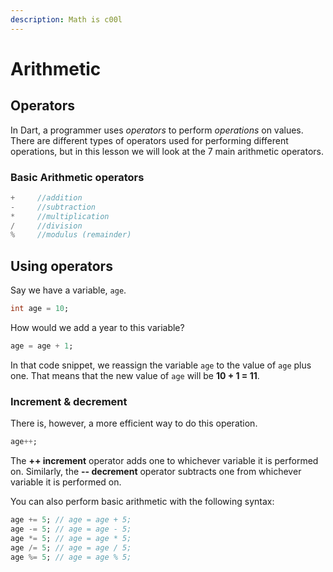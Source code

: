 ```yaml
---
description: Math is c00l
---
```


# Arithmetic

## Operators

In Dart, a programmer uses _operators_ to perform _operations_ on values. There are different types of operators used for performing different operations, but in this lesson we will look at the 7 main arithmetic operators.

### Basic Arithmetic operators

```dart
+     //addition
-     //subtraction
*     //multiplication
/     //division
%     //modulus (remainder)
```

## Using operators

Say we have a variable, `age`.

```dart
int age = 10;
```

How would we add a year to this variable?

```dart
age = age + 1;
```

In that code snippet, we reassign the variable `age` to the value of `age` plus one. That means that the new value of `age` will be **10 + 1 = 11**.

### Increment & decrement

There is, however, a more efficient way to do this operation.

```dart
age++;
```

The **++ increment** operator adds one to whichever variable it is performed on. Similarly, the **-- decrement** operator subtracts one from whichever variable it is performed on.

You can also perform basic arithmetic with the following syntax:

```dart
age += 5; // age = age + 5;
age -= 5; // age = age - 5;
age *= 5; // age = age * 5;
age /= 5; // age = age / 5;
age %= 5; // age = age % 5;
```

